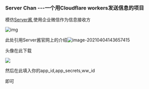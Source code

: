 ### Server Chan ---一个用Cloudflare workers发送信息的项目

模仿[Server酱](https://sct.ftqq.com/),使用企业微信作为信息接收方

![img](https://cdn.jsdelivr.net/gh/lbr77/picbed@main/img/2021/04/04/14-18-55891.png)

此处引用Server酱官网上的介绍![image-20210404143657415](https://cdn.jsdelivr.net/gh/lbr77/picbed@main/img/2021/04/04/14-36-6fff6.png)

头像在此下载

![](https://theseven.ftqq.com/20210208142819.png)

然后在此填入你的app_id,app_secrets,ww_id

即可
